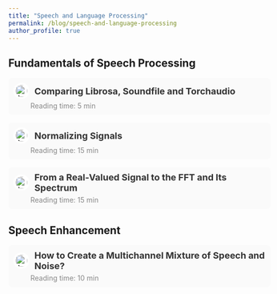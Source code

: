 ```yaml
---
title: "Speech and Language Processing"
permalink: /blog/speech-and-language-processing
author_profile: true
---
```


## Fundamentals of Speech Processing

<!-- 
- Sound
- 
- Fast Fourier Transform (FFT)
- Short Time Fourier Transform (STFT)
- Scale : Mel scale, Critical bands, 1/3 octave
- 
 -->

<div style="width: 100%; background-color: #fafafa; border-radius: 8px; padding: 10px; margin-top: 15px; display: flex; flex-direction: column; align-items: flex-start;">
  <a href="{{ site.baseurl }}/blog/speech-and-language-processing/comparing-audio-libraries" 
     style="text-decoration: none; color: inherit; display: flex; flex-direction: column; width: 100%;">
    <div style="display: flex; align-items: center;">
      <img src="{{ site.baseurl }}/files/blog/speech-and-language-processing-.jpg" alt="Article Icon" style="width: 24px; height: 24px; margin-right: 10px; border-radius: 50%; background-color: #fff; padding: 4px;">
      <span style="font-size: 18px; font-weight: bold; color: #333;">Comparing Librosa, Soundfile and Torchaudio</span>
    </div>
    <div style="font-size: 14px; color: #888; margin-top: 5px; margin-left: 34px;">Reading time: 5 min</div>
  </a>
</div>

<div style="width: 100%; background-color: #fafafa; border-radius: 8px; padding: 10px; margin-top: 15px; display: flex; flex-direction: column; align-items: flex-start;">
  <a href="{{ site.baseurl }}/blog/speech-and-language-processing/normalizations" 
     style="text-decoration: none; color: inherit; display: flex; flex-direction: column; width: 100%;">
    <div style="display: flex; align-items: center;">
      <img src="{{ site.baseurl }}/files/blog/speech-and-language-processing-.jpg" alt="Article Icon" style="width: 24px; height: 24px; margin-right: 10px; border-radius: 50%; background-color: #fff; padding: 4px;">
      <span style="font-size: 18px; font-weight: bold; color: #333;">Normalizing Signals</span>
    </div>
    <div style="font-size: 14px; color: #888; margin-top: 5px; margin-left: 34px;">Reading time: 15 min</div>
  </a>
</div>

<div style="width: 100%; background-color: #fafafa; border-radius: 8px; padding: 10px; margin-top: 15px; display: flex; flex-direction: column; align-items: flex-start;">
  <a href="{{ site.baseurl }}/blog/speech-and-language-processing/fft" 
     style="text-decoration: none; color: inherit; display: flex; flex-direction: column; width: 100%;">
    <div style="display: flex; align-items: center;">
      <img src="{{ site.baseurl }}/files/blog/speech-and-language-processing-.jpg" alt="Article Icon" style="width: 24px; height: 24px; margin-right: 10px; border-radius: 50%; background-color: #fff; padding: 4px;">
      <span style="font-size: 18px; font-weight: bold; color: #333;">From a Real-Valued Signal to the FFT and Its Spectrum</span>
    </div>
    <div style="font-size: 14px; color: #888; margin-top: 5px; margin-left: 34px;">Reading time: 15 min</div>
  </a>
</div>

## Speech Enhancement

<div style="width: 100%; background-color: #fafafa; border-radius: 8px; padding: 10px; margin-top: 15px; display: flex; flex-direction: column; align-items: flex-start;">
  <a href="{{ site.baseurl }}/blog/speech-and-language-processing/creating-a-mixture" 
     style="text-decoration: none; color: inherit; display: flex; flex-direction: column; width: 100%;">
    <div style="display: flex; align-items: center;">
      <img src="{{ site.baseurl }}/files/blog/speech-and-language-processing-.jpg" alt="Article Icon" style="width: 24px; height: 24px; margin-right: 10px; border-radius: 50%; background-color: #fff; padding: 4px;">
      <span style="font-size: 18px; font-weight: bold; color: #333;">How to Create a Multichannel Mixture of Speech and Noise?</span>
    </div>
    <div style="font-size: 14px; color: #888; margin-top: 5px; margin-left: 34px;">Reading time: 10 min</div>
  </a>
</div>
